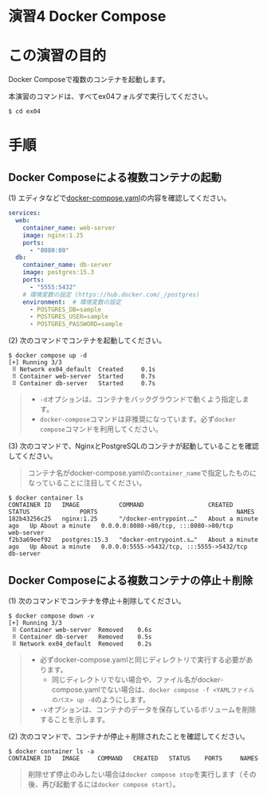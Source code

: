 演習4 Docker Compose
====================

# この演習の目的
Docker Composeで複数のコンテナを起動します。

本演習のコマンドは、すべてex04フォルダで実行してください。

```shell
$ cd ex04
```

# 手順
## Docker Composeによる複数コンテナの起動
(1) エディタなどで[docker-compose.yaml](ex04/docker-compose.yaml)の内容を確認してください。

```yaml
services:
  web:
    container_name: web-server
    image: nginx:1.25
    ports:
      - "8080:80"
  db:
    container_name: db-server
    image: postgres:15.3
    ports:
      - "5555:5432"
    # 環境変数の設定 (https://hub.docker.com/_/postgres)
    environment:  # 環境変数の設定
      - POSTGRES_DB=sample
      - POSTGRES_USER=sample
      - POSTGRES_PASSWORD=sample
```

(2) 次のコマンドでコンテナを起動してください。

```shell
$ docker compose up -d
[+] Running 3/3
 ⠿ Network ex04_default  Created     0.1s
 ⠿ Container web-server  Started     0.7s
 ⠿ Container db-server   Started     0.7s
```

> - `-d`オプションは、コンテナをバックグラウンドで動くよう指定します。
> - `docker-compose`コマンドは非推奨になっています。必ず`docker compose`コマンドを利用してください。

(3) 次のコマンドで、NginxとPostgreSQLのコンテナが起動していることを確認してください。

> コンテナ名がdocker-compose.yamlの`container_name`で指定したものになっていることに注目してください。

```shell
$ docker container ls
CONTAINER ID   IMAGE           COMMAND                  CREATED              STATUS              PORTS                                       NAMES
182b43256c25   nginx:1.25      "/docker-entrypoint.…"   About a minute ago   Up About a minute   0.0.0.0:8080->80/tcp, :::8080->80/tcp       web-server
f2b3a69eef92   postgres:15.3   "docker-entrypoint.s…"   About a minute ago   Up About a minute   0.0.0.0:5555->5432/tcp, :::5555->5432/tcp   db-server
```

## Docker Composeによる複数コンテナの停止＋削除
(1) 次のコマンドでコンテナを停止＋削除してください。

```shell
$ docker compose down -v
[+] Running 3/3
 ⠿ Container web-server  Removed    0.6s
 ⠿ Container db-server   Removed    0.5s
 ⠿ Network ex04_default  Removed    0.2s
```

> - 必ずdocker-compose.yamlと同じディレクトリで実行する必要があります。
>   - 同じディレクトリでない場合や、ファイル名がdocker-compose.yamlでない場合は、`docker compose -f <YAMLファイルのパス> up -d`のようにします。
> - `-v`オプションは、コンテナのデータを保存しているボリュームを削除することを示します。

(2) 次のコマンドで、コンテナが停止＋削除されたことを確認してください。

```shell
$ docker container ls -a
CONTAINER ID   IMAGE     COMMAND   CREATED   STATUS    PORTS     NAMES
```

> 削除せず停止のみしたい場合は`docker compose stop`を実行します（その後、再び起動するには`docker compose start`）。
